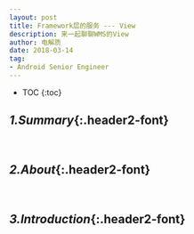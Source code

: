 ```yaml
---
layout: post
title: Framework层的服务 --- View
description: 来一起聊聊WMS的View
author: 电解质
date: 2018-03-14
tag:
- Android Senior Engineer
---
```

* TOC
{:toc}
## *1.Summary*{:.header2-font}
&emsp;&emsp;
## *2.About*{:.header2-font}
&emsp;&emsp;
## *3.Introduction*{:.header2-font}



<!-- ## *4.Reference*{:.header2-font} -->

